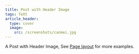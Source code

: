 ```yaml
---
title: Post with Header Image
tags: TeXt
article_header:
  type: cover
  image:
    src: /screenshots/canmei.jpg
---
```


A Post with Header Image, See [Page layout](https://tianqi.name/jekyll-TeXt-theme/samples.html#page-layout) for more examples.

<!--more-->
